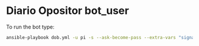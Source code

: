 # Diario Opositor bot_user

To run the bot type:
```bash
ansible-playbook dob.yml -u pi -s --ask-become-pass --extra-vars "signature=..."
```
